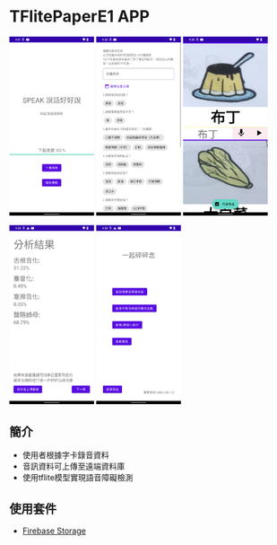 # TFlitePaperE1 APP

<p float="left">
  <img src="app/src/screen1.png" width="30%" />
  <img src="app/src/screen2.png" width="30%" />
  <img src="app/src/screen3.png" width="30%" />
</p>

<p float="left">
  <img src="app/src/screen4.png" width="30%" />
  <img src="app/src/screen5.png" width="30%" />
</p>

## 簡介

- 使用者根據字卡錄音資料
- 音訊資料可上傳至遠端資料庫
- 使用tflite模型實現語音障礙檢測

## 使用套件

- [Firebase Storage](https://firebase.google.com/docs/storage)


